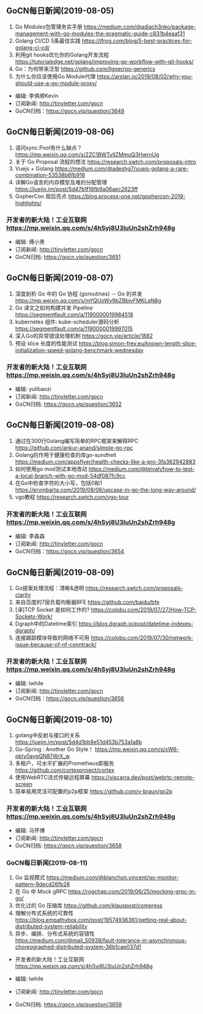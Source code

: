 ## GoCN每日新闻(2019-08-05)

1. Go Modules包管理务实手册 https://medium.com/@adiach3nko/package-management-with-go-modules-the-pragmatic-guide-c831b4eaaf31
2. Golang CI/CD 5条最佳实践 https://jfrog.com/blog/5-best-practices-for-golang-ci-cd/
3. 利用git hooks优化你的Golang开发流程 https://tutorialedge.net/golang/improving-go-workflow-with-git-hooks/
4. Go：为何带来泛型 https://github.com/llgoer/go-generics
5. 为什么你应该使用Go Module代理 https://arslan.io/2019/08/02/why-you-should-use-a-go-module-proxy/

* 编辑: 李俱顺Kevin
* 订阅新闻: http://tinyletter.com/gocn
* GoCN归档：https://gocn.vip/question/3649

## GoCN每日新闻(2019-08-06)

1. 请问sync.Pool有什么缺点？https://mp.weixin.qq.com/s/2ZC1BWTylIZMmuQ3HwrnUg
2. 关于 Go Proposal 流程的想法 https://research.swtch.com/proposals-intro
3. Vuejs + Golang https://medium.com/@adeshg7/vuejs-golang-a-rare-combination-53538b6fb918
4. 详解Go语言的内存模型及堆的分配管理 https://juejin.im/post/5d47b1f16fb9a06aec2623ff
5. GopherCon 观后亮点 https://blog.process-one.net/gophercon-2019-highlights/

### 开发者的新大陆！工业互联网 https://mp.weixin.qq.com/s/4hSyj8U3IuUn2shZrh948g

* 编辑: 傅小黑
* 订阅新闻: http://tinyletter.com/gocn
* GoCN归档: https://gocn.vip/question/3651


## GoCN每日新闻(2019-08-07)

1. 深度剖析 Go 中的 Go 协程 (goroutines) -- Go 的并发 https://mp.weixin.qq.com/s/mYQUoWy9bZBbivFMKLqN8g
2. Go 译文之如何构建并发 Pipeline https://segmentfault.com/a/1190000019984518
3. kubernetes 组件: kube-scheduler源码分析 https://segmentfault.com/a/1190000019997015
4. 深入Go的异常错误处理机制 https://gocn.vip/article/1882
5. 预设 slice 长度的性能测试 https://blog.simon-frey.eu/known-length-slice-initialization-speed-golang-benchmark-wednesday

### 开发者的新大陆！工业互联网 https://mp.weixin.qq.com/s/4hSyj8U3IuUn2shZrh948g

* 编辑: yulibaozi
* 订阅新闻: http://tinyletter.com/gocn
* GoCN归档: https://gocn.vip/question/3652


## GoCN每日新闻(2019-08-08)

1. 通过在300行Golang编写简单的RPC框架来解释RPC https://github.com/ankur-anand/simple-go-rpc
2. Golang的作用于健康检查的库go-sundheit https://medium.com/appsflyer/health-checks-like-a-pro-3fa362942883
3. 如何使用go mod测试本地改动 https://medium.com/@teivah/how-to-test-a-local-branch-with-go-mod-54df087fc9cc
4. 在Go中检查字符的大小写，包括0和1 https://ervinbarta.com/2019/08/06/upcase-in-go-the-long-way-around/
5. vgo教程 https://research.swtch.com/vgo-tour

### 开发者的新大陆！工业互联网 https://mp.weixin.qq.com/s/4hSyj8U3IuUn2shZrh948g

* 编辑: 李森森
* 订阅新闻: http://tinyletter.com/gocn
* GoCN归档：https://gocn.vip/question/3654

## GoCN每日新闻(2019-08-09)

1. Go提案处理流程：清晰&透明  https://research.swtch.com/proposals-clarity
2. 来自百度的7层负载均衡器BFE https://github.com/baidu/bfe
3. [译]TCP Socket 是如何工作的? https://colobu.com/2019/07/27/How-TCP-Sockets-Work/
4. Dgraph中的Datetime索引 https://blog.dgraph.io/post/datetime-indexes-dgraph/
5. 连接跟踪模块导致的网络不可用 https://colobu.com/2019/07/30/network-issue-because-of-nf-conntrack/

### 开发者的新大陆！工业互联网 https://mp.weixin.qq.com/s/4hSyj8U3IuUn2shZrh948g

* 编辑: lwhile
* 订阅新闻: http://tinyletter.com/gocn
* GoCN归档：https://gocn.vip/question/3656

## GoCN每日新闻(2019-08-10)

1. golang中反射与接口的关系 https://juejin.im/post/5d4d1bb9e51d453b753a1a8b
2. Go-Spring : Another Go Style！ https://mp.weixin.qq.com/s/xW6-pkty0aygQN87i6rX_w
3. 多租户，可水平扩展的Prometheus即服务 https://github.com/cortexproject/cortex
4. 使用WebRTC流式传输远程屏幕 https://viscarra.dev/post/webrtc-remote-screen
5. 简单易用灵活可配置的p2p框架 https://github.com/v-braun/go2p

### 开发者的新大陆！工业互联网 https://mp.weixin.qq.com/s/4hSyj8U3IuUn2shZrh948g

* 编辑: 马怀博 
* 订阅新闻: http://tinyletter.com/gocn
* GoCN归档: https://gocn.vip/question/3658

### GoCN每日新闻(2019-08-11)

1. Go 监视模式 https://medium.com/@blanchon.vincent/go-monitor-pattern-9decd26fb28
2. 在 Go 中 Mock gRPC https://rogchap.com/2019/06/25/mocking-grpc-in-go/
3. 优化过的 Go 压缩库 https://github.com/klauspost/compress
4. 理解分布式系统的可靠性 https://blog.empathybox.com/post/19574936361/getting-real-about-distributed-system-reliability 
5. 异步、编排、分布式系统的容错性  https://medium.com/@mail_50938/fault-tolerance-in-asynchronous-choreographed-distributed-system-36b1cae037d1

* 开发者的新大陆！工业互联网 https://mp.weixin.qq.com/s/4hSyj8U3IuUn2shZrh948g

* 编辑: lwhile
* 订阅新闻: http://tinyletter.com/gocn
* GoCN归档: https://gocn.vip/question/3659
